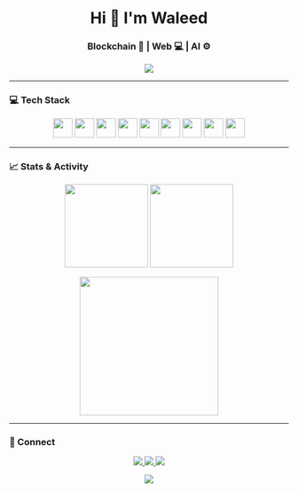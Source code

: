 <h1 align="center">Hi 👋 I'm Waleed</h1>
<h3 align="center">Blockchain 🧠 | Web 💻 | AI ⚙️</h3>

<p align="center">
  <img src="https://giphy.com/gifs/the-simpsons-hello-hi-ASd0Ukj0y3qMM" />
</p>

---

### 💻 Tech Stack
<p align="center">
  <img src="https://cdn.jsdelivr.net/gh/devicons/devicon/icons/javascript/javascript-original.svg" height="35" />
  <img src="https://cdn.jsdelivr.net/gh/devicons/devicon/icons/react/react-original.svg" height="35" />
  <img src="https://cdn.jsdelivr.net/gh/devicons/devicon/icons/python/python-original.svg" height="35" />
  <img src="https://cdn.jsdelivr.net/gh/devicons/devicon/icons/go/go-original.svg" height="35" />
  <img src="https://cdn.jsdelivr.net/gh/devicons/devicon/icons/html5/html5-original.svg" height="35" />
  <img src="https://cdn.jsdelivr.net/gh/devicons/devicon/icons/css3/css3-original.svg" height="35" />
  <img src="https://cdn.jsdelivr.net/gh/devicons/devicon/icons/solidity/solidity-original.svg" height="35" />
  <img src="https://cdn.jsdelivr.net/gh/devicons/devicon/icons/tensorflow/tensorflow-original.svg" height="35" />
  <img src="https://cdn.jsdelivr.net/gh/devicons/devicon/icons/pytorch/pytorch-original.svg" height="35" />
</p>

---

### 📈 Stats & Activity
<p align="center">
  <img src="https://github-readme-stats.vercel.app/api?username=Muhammad-Waleed381&show_icons=true&theme=radical&hide_border=true" height="150"/>
  <img src="https://github-readme-streak-stats.herokuapp.com/?user=Muhammad-Waleed381&theme=radical&hide_border=true" height="150"/>
</p>

<p align="center">
  <img src="https://github-readme-activity-graph.cyclic.app/graph?username=Muhammad-Waleed381&theme=react-dark&hide_border=true" height="250"/>
</p>

---

### 🔗 Connect
<p align="center">
  <a href="mailto:mwaleed.bscs23seecs@seecs.edu.pk">
    <img src="https://img.shields.io/badge/Email-D14836?style=for-the-badge&logo=gmail&logoColor=white" />
  </a>
  <a href="https://discordapp.com/users/waleedtastic">
    <img src="https://img.shields.io/badge/Discord-7289DA?style=for-the-badge&logo=discord&logoColor=white" />
  </a>
  <a href="https://www.linkedin.com/in/muhammad-waleed-a799581b5/">
    <img src="https://img.shields.io/badge/LinkedIn-0077B5?style=for-the-badge&logo=linkedin&logoColor=white" />
  </a>
</p>

<p align="center">
  <img src="https://komarev.com/ghpvc/?username=Muhammad-Waleed381&label=Profile+Views&color=blueviolet&style=flat-square" />
</p>
